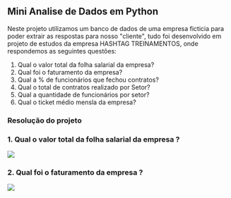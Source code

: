 ## Mini Analise de Dados em Python

Neste projeto utilizamos um banco de dados de uma empresa ficticia para poder extrair as respostas para nosso "cliente", tudo foi desenvolvido em projeto de estudos da empresa HASHTAG TREINAMENTOS, onde respondemos as seguintes questões:<br>
<ol>
  <li> Qual o valor total da folha salarial da empresa?</li>
  <li> Qual foi o faturamento da empresa?</li>
  <li> Qual a % de funcionários que fechou contratos?</li>
  <li> Qual o total de contratos realizado por Setor?</li>
  <li> Qual a quantidade de funcionários por setor?</li>
  <li> Qual o ticket médio mensla da empresa?</li>
</ol>

### Resolução do projeto

### 1. Qual o valor total da folha salarial da empresa ?
<div>
  <img src="https://cdn.discordapp.com/attachments/1037246336669601812/1302979789031997520/image.png?ex=672a15fd&is=6728c47d&hm=57c193fcdc26b8d7921dd541ce935c4b84ae57666222aa32d9de34d2ae7876aa&">
</div>

### 2. Qual foi o faturamento da empresa ?
<div>
  <img src="https://cdn.discordapp.com/attachments/1037246336669601812/1302979789031997520/image.png?ex=672a15fd&is=6728c47d&hm=57c193fcdc26b8d7921dd541ce935c4b84ae57666222aa32d9de34d2ae7876aa&">
</div>
